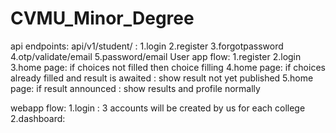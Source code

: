 # CVMU_Minor_Degree
api endpoints:
api/v1/student/ : 1.login 2.register 3.forgotpassword 4.otp/validate/email 5.password/email
User app flow: 
1.register 
2.login 
3.home page: if choices not filled then choice filling
4.home page: if choices already filled and result is awaited : show result not yet published
5.home page: if result announced : show results and profile normally

webapp flow:
1.login : 3 accounts will be created by us for each college
2.dashboard: 